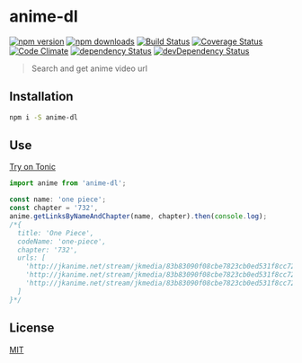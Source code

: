 # anime-dl

[![npm version](https://img.shields.io/npm/v/anime-dl.svg?style=flat-square)](https://www.npmjs.com/package/anime-dl)
[![npm downloads](https://img.shields.io/npm/dm/anime-dl.svg?style=flat-square)](https://www.npmjs.com/package/anime-dl)
[![Build Status](https://img.shields.io/travis/lgaticaq/anime-dl.svg?style=flat-square)](https://travis-ci.org/lgaticaq/anime-dl)
[![Coverage Status](https://img.shields.io/coveralls/lgaticaq/anime-dl/master.svg?style=flat-square)](https://coveralls.io/github/lgaticaq/anime-dl?branch=master)
[![Code Climate](https://img.shields.io/codeclimate/github/lgaticaq/anime-dl.svg?style=flat-square)](https://codeclimate.com/github/lgaticaq/anime-dl)
[![dependency Status](https://img.shields.io/david/lgaticaq/anime-dl.svg?style=flat-square)](https://david-dm.org/lgaticaq/anime-dl#info=dependencies)
[![devDependency Status](https://img.shields.io/david/dev/lgaticaq/anime-dl.svg?style=flat-square)](https://david-dm.org/lgaticaq/anime-dl#info=devDependencies)

> Search and get anime video url

## Installation

```bash
npm i -S anime-dl
```

## Use

[Try on Tonic](https://tonicdev.com/npm/anime-dl)
```js
import anime from 'anime-dl';

const name: 'one piece';
const chapter = '732',
anime.getLinksByNameAndChapter(name, chapter).then(console.log);
/*{
  title: 'One Piece',
  codeName: 'one-piece',
  chapter: '732',
  urls: [
    'http://jkanime.net/stream/jkmedia/83b83090f08cbe7823cb0ed531f8cc72/0f40333b749a2a6d1bc5706accd73329/1/1de4451f8844a9c171830d25ff1cebbb/',
    'http://jkanime.net/stream/jkmedia/83b83090f08cbe7823cb0ed531f8cc72/4f501d26373b56e0fe0351c1a6154bd4/1/1de4451f8844a9c171830d25ff1cebbb/',
    'http://jkanime.net/stream/jkmedia/83b83090f08cbe7823cb0ed531f8cc72/ea38fc252cc488c0c1149875b8694f87/1/1de4451f8844a9c171830d25ff1cebbb/'
  ]
}*/
```

## License

[MIT](https://tldrlegal.com/license/mit-license)
